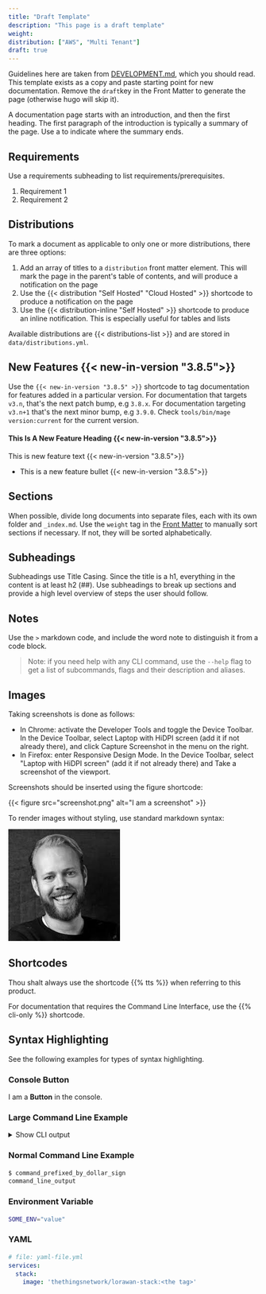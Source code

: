 ```yaml
---
title: "Draft Template"
description: "This page is a draft template"
weight: 
distribution: ["AWS", "Multi Tenant"]
draft: true
---
```


Guidelines here are taken from [DEVELOPMENT.md](https://github.com/TheThingsNetwork/lorawan-stack/blob/default/DEVELOPMENT.md), which you should read. This template exists as a copy and paste starting point for new documentation. Remove the `draft`key in the Front Matter to generate the page (otherwise hugo will skip it).

A documentation page starts with an introduction, and then the first heading. The first paragraph of the introduction is typically a summary of the page. Use a <!--more--> to indicate where the summary ends.

<!--more-->

## Requirements

Use a requirements subheading to list requirements/prerequisites.

1. Requirement 1
2. Requirement 2

## Distributions

To mark a document as applicable to only one or more distributions, there are three options:

1. Add an array of titles to a `distribution` front matter element. This will mark the page in the parent's table of contents, and will produce a notification on the page
2. Use the {{< distribution "Self Hosted" "Cloud Hosted" >}} shortcode to produce a notification on the page
3. Use the {{< distribution-inline "Self Hosted" >}} shortcode to produce an inline notification. This is especially useful for tables and lists

Available distributions are {{< distributions-list >}} and are stored in `data/distributions.yml`.

## New Features {{< new-in-version "3.8.5">}}

Use the `{{< new-in-version "3.8.5" >}}` shortcode to tag documentation for features added in a particular version. For documentation that targets `v3.n`, that's the next patch bump, e.g `3.8.x`. For documentation targeting `v3.n+1` that's the next minor bump, e.g `3.9.0`. Check `tools/bin/mage version:current` for the current version.

#### This Is A New Feature Heading {{< new-in-version "3.8.5">}}

This is new feature text {{< new-in-version "3.8.5">}}

- This is a new feature bullet {{< new-in-version "3.8.5">}}

## Sections

When possible, divide long documents into separate files, each with its own folder and `_index.md`. Use the `weight` tag in the [Front Matter](https://gohugo.io/content-management/front-matter/) to manually sort sections if necessary. If not, they will be sorted alphabetically.

## Subheadings

Subheadings use Title Casing. Since the title is a h1, everything in the content is at least h2 (##). Use subheadings to break up sections and provide a high level overview of steps the user should follow.

## Notes

Use the `>` markdown code, and include the word note to distinguish it from a code block.

>Note: if you need help with any CLI command, use the `--help` flag to get a list of subcommands, flags and their description and aliases.

## Images

Taking screenshots is done as follows:
- In Chrome: activate the Developer Tools and toggle the Device Toolbar. In the Device Toolbar, select Laptop with HiDPI screen (add it if not already there), and click Capture Screenshot in the menu on the right.
- In Firefox: enter Responsive Design Mode. In the Device Toolbar, select "Laptop with HiDPI screen" (add it if not already there) and Take a screenshot of the viewport.

Screenshots should be inserted using the figure shortcode:

{{< figure src="screenshot.png" alt="I am a screenshot" >}}

To render images without styling, use standard markdown syntax:

![I am a picture of Wienke](wienke.jpeg)

## Shortcodes

Thou shalt always use the shortcode {{% tts %}} when referring to this product.

For documentation that requires the Command Line Interface, use the {{% cli-only %}} shortcode.

## Syntax Highlighting

See the following examples for types of syntax highlighting.

### Console Button

I am a **Button** in the console.

### Large Command Line Example

<details><summary>Show CLI output</summary>
```bash
command_line_output_line_1
command_line_output_line_2
```
</details>

### Normal Command Line Example

```bash
$ command_prefixed_by_dollar_sign
command_line_output
```

### Environment Variable

```bash
SOME_ENV="value"
```

### YAML

```yaml
# file: yaml-file.yml
services:
  stack:
    image: 'thethingsnetwork/lorawan-stack:<the tag>'
```
